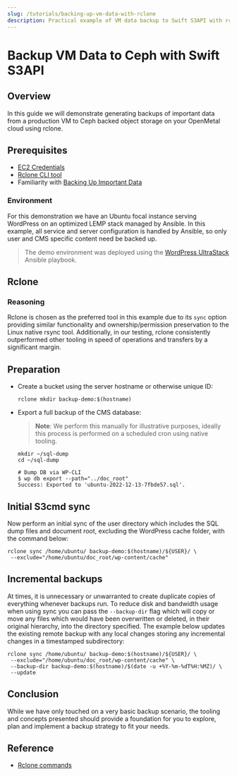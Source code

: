 ```yaml
---
slug: /tutorials/backing-up-vm-data-with-rclone
description: Practical example of VM data backup to Swift S3API with rclone.
---
```

# Backup VM Data to Ceph with Swift S3API

## Overview

In this guide we will demonstrate generating backups of important data from a
production VM to Ceph backed object storage on your OpenMetal cloud using rclone.

## Prerequisites

- [EC2 Credentials](swift-api-s3.md)
- [Rclone CLI tool](swift-s3-rclone-cli.md)
- Familiarity with [Backing Up Important Data](backing-up-your-data.md)

### Environment

For this demonstration we have an Ubuntu focal instance serving WordPress on an
optimized LEMP stack managed by Ansible. In this example, all service and server
configuration is handled by Ansible, so only user and CMS specific content need
be backed up.

> The demo environment was deployed using the [WordPress UltraStack](https://github.com/inmotionhosting/wordpress-ultrastack-ansible)
> Ansible playbook.

## Rclone

### Reasoning

Rclone is chosen as the preferred tool in this example due to its `sync` option
providing similar functionality and ownership/permission preservation to the
Linux native rsync tool. Additionally, in our testing, rclone consistently
outperformed other tooling in speed of operations and transfers by a significant
margin.

## Preparation

- Create a bucket using the server hostname or otherwise unique ID:

    ```shell
    rclone mkdir backup-demo:$(hostname)
    ```

- Export a full backup of the CMS database:
  
  > **Note**: We perform this manually for illustrative purposes, ideally this
  > process is performed on a scheduled cron using native tooling.

  ```shell
  mkdir ~/sql-dump
  cd ~/sql-dump

  # Dump DB via WP-CLI
  $ wp db export --path="../doc_root"
  Success: Exported to 'ubuntu-2022-12-13-7fbde57.sql'.
  ```

## Initial S3cmd sync

Now perform an initial sync of the user directory which includes the SQL dump
files and document root, excluding the WordPress cache folder, with the command
below:

```shell
rclone sync /home/ubuntu/ backup-demo:$(hostname)/${USER}/ \
 --exclude="/home/ubuntu/doc_root/wp-content/cache"
```

## Incremental backups

At times, it is unnecessary or unwarranted to create duplicate copies of
everything whenever backups run. To reduce disk and bandwidth usage when using
sync you can pass the `--backup-dir` flag which will copy or move any files
which would have been overwritten or deleted, in their original hierarchy, into
the directory specified. The example below updates the existing remote backup
with any local changes storing any incremental changes in a timestamped
subdirectory:

```shell
rclone sync /home/ubuntu/ backup-demo:$(hostname)/${USER}/ \
 --exclude="/home/ubuntu/doc_root/wp-content/cache" \
 --backup-dir backup-demo:$(hostname)/$(date -u +%Y-%m-%dT%H:%MZ)/ \
 --update
```

## Conclusion

While we have only touched on a very basic backup scenario, the tooling and
concepts presented should provide a foundation for you to explore, plan and
implement a backup strategy to fit your needs.

## Reference

- [Rclone commands](https://rclone.org/commands/)
